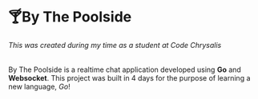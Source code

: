 # 🍸By The Poolside
###### This was created during my time as a student at Code Chrysalis

By The Poolside is a realtime chat application developed using **Go** and **Websocket**. This project was built in 4 days for the purpose of learning a new language, *Go*!
